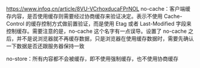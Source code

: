 

https://www.infoq.cn/article/8VU-VCrhoxducaFPrNOL
no-cache：客户端缓存内容，是否使用缓存则需要经过协商缓存来验证决定。表示不使用 Cache-Control 的缓存控制方式做前置验证，而是使用 Etag 或者 Last-Modified 字段来控制缓存。需要注意的是，no-cache 这个名字有一点误导。设置了 no-cache 之后，并不是说浏览器就不再缓存数据，只是浏览器在使用缓存数据时，需要先确认一下数据是否还跟服务器保持一致

no-store：所有内容都不会被缓存，即不使用强制缓存，也不使用协商缓存